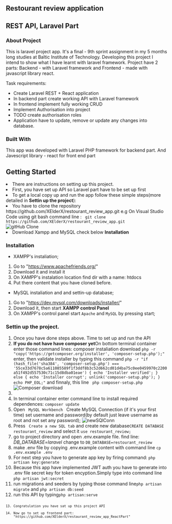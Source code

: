 <h2>Restourant review application</h2>

## REST API, Laravel Part

### About Project

This is laravel project app. It's a final -  9th sprint assignment in my 5 months long studies at Baltic Institute of Technology. Developing this project I intend to show what I have learnt with laravel framework. 
Project have 2 parts: Backend - with Laravel framework and Frontend - made with javascript library react. 

Task requirements:
* Create Laravel REST + React application
* In backend part create working API with Laravel framework  
* In frontend implement fully working CRUD 
* Implement Authorisation into project
* TODO create authorisation roles
* Application have to update, remove or update any changes into database.


### Built With

This app was developed with Laravel PHP framework for backend part. And Javescript library - react for front end part
## Getting Started

<li>There are instructions on setting up this project.</li>
<li>First, you have set up API so Laravel part have to be set up first</li>
<li>To get a local copy up and run the app follow these simple steps(more detailed in <b>Settin up the project</b>):</li>
<li>You have to clone the repository https://github.com/XElderX/restourant_review_app.git e.g On Visual Studio Code using git bash command line : <code> git clone https://github.com/XElderX/restourant_review_app.git </code> </li>
<img src="https://user-images.githubusercontent.com/99712528/177182283-f283b0d9-e3eb-4a50-8f06-d4dc0ac17d56.png" alt="gitHub Clone">
<li>Download Xampp and MySQL check below <b>Installation</b></li>


### Installation

* XAMPP's instaliation;

1. Go to "https://www.apachefriends.org/"
2. Download it and install it
3. On XAMPP's instalation location find dir with a name: htdocs
4. Put there content that you have cloned before.

* MySQL instaliation and and settin-up database;

1. Go to "https://dev.mysql.com/downloads/installer/"
2. Download it, then start <b> XAMPP control Panel</b>
3. On XAMPP's control panel start <code>Apache</code> and <code>MySQL</code> by pressing start;




### Settin up the project.
<ol>
<li>Once you have done steps above. Time to set up and run the API</li>

<li><b>If you do not have have composer yet</b>On bottom terminal container enter those command lines: composer instaliation download <code>php -r "copy('https://getcomposer.org/installer', 'composer-setup.php');"</code> enter, then validate installer by typing this command <code>php -r "if (hash_file('sha384', 'composer-setup.php') === '55ce33d7678c5a611085589f1f3ddf8b3c52d662cd01d4ba75c0ee0459970c2200a51f492d557530c71c15d8dba01eae') { echo 'Installer verified'; } else { echo 'Installer corrupt'; unlink('composer-setup.php'); } echo PHP_EOL;"</code> and finnaly, this line <code> php composer-setup.php</code></li>
<img src="https://user-images.githubusercontent.com/99712528/177182300-e917e13a-08d3-4e3e-9a22-540692d16d0b.png" alt="Composer download">
<li><li>In terminal container enter command line to install required dependences: <code>composer update</code></li>




<li>Open <code> MySQL Workbench </code> Create MySQL Connection (if it's your first time) set username and password(by default just leave username as root and not set any password); <img src="https://user-images.githubusercontent.com/99712528/174490079-1d58c653-ad9d-4e5a-88f7-2f24aff64697.png" alt="newSQlConn">   </li>
<li>Press <code> Create a new SQL tab</code> and create new database<code>CREATE DATABASE restourant_review</code> and select it <code>use restourant_review;</code></li>


<li>go to project directory and open .env.example file. find line: <i>DB_DATABASE=laravel</i> change to <code>DB_DATABASE=restourant_review</code>  </li>
<li>make .env file by copying .env.example content with command line <code>cp .env.example .env</code></li>

<li>For next step you have to generate app key by firing command: <code>php artisan key:generate</code></li>

<li>Because this app have implemented JWT auth you have to generate into .env file secret key for token encyption.Simply type into command line <code>php artisan jwt:secret</code></li>
<li>run migrations and seeders by typing those command line<code>php artisan migrate</code> and <code>php artisan db:seed</code></li>
<li>run this API by typing<code>php artisan:serve<code></li>


<li>Congratulation you have sat up this project API</li>
<li>Now go to set up frontend part: "https://github.com/XElderX/restaurant_review_app_ReactPart"</li>

</ol>
